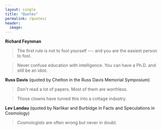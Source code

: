 ```yaml
---
layout: single
title: "Quotes"
permalink: /quotes/
header:
  image: 
---
```



**Richard Feynman**

> The first rule is not to fool yourself --- and you are the easiest person to fool.

> Never confuse education with intelligence. You can have a Ph.D. and still be an idiot. 

**Russ Davis** (quoted by Chelton in the Russ Davis Memorial Symposium)

>Don't read a lot of papers. Most of them are worthless. 

>Those clowns have turned this into a cottage industry.

**Lev Landau** (quoted by Narlikar and Burbidge in Facts and Speculations in Cosmology)

>Cosmologists are often wrong but never in doubt.

